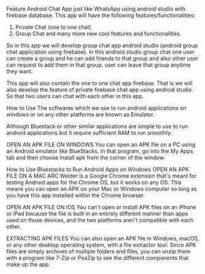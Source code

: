 Feature
Android Chat App just like WhatsApp using android studio with firebase database.
This app will have the following features/functionalities:
1. Private Chat (one to one chat)
2. Group Chat
and many more new cool features and functionalities.

So in this app we will develop group chat app android studio (android group chat application using firebase). In this android studio group chat one user can create a group and he can add friends to that group and also other user can request to add them in that group. user can leave that group anytime they want.

This app will also contain the one to one chat app firebase. That is we will also develop the feature of private firebase chat app using android studio. So that two users can chat with each other in this app.


How to Use
The softwares which we use to run android applications on windows or on any other platforms are known as Emulator.

Although Bluestack or other similar applications are simple to use to run android applications but it require sufficient RAM to run smoothly.

OPEN AN APK FILE ON WINDOWS
You can open an APK file on a PC using an Android emulator like BlueStacks. In that program, go into the My Apps tab and then choose Install apk from the corner of the window.

How to Use Bluestacks to Run Android Apps on Windows 
OPEN AN APK FILE ON A MAC
ARC Welder is a Google Chrome extension that's meant for testing Android apps for the Chrome OS, but it works on any OS. This means you can open an APK on your Mac or Windows computer so long as you have this app installed within the Chrome browser.

OPEN AN APK FILE ON IOS
You can't open or install APK files on an iPhone or iPad because the file is built in an entirely different manner than apps used on those devices, and the two platforms aren't compatible with each other.

EXTRACTING APK FILES
You can also open an APK file in Windows, macOS, or any other desktop operating system, with a file extractor tool. Since APK files are simply archives of multiple folders and files, you can unzip them with a program like 7-Zip or PeaZip to see the different components that make up the app.



